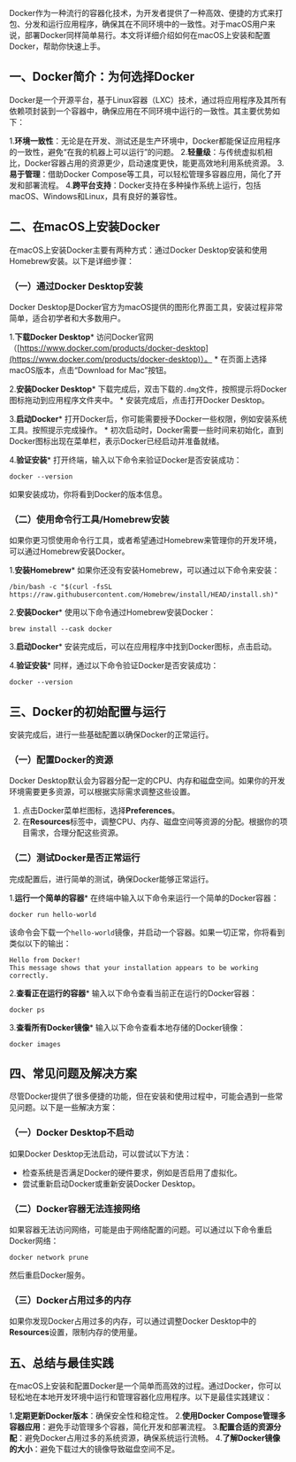 Docker作为一种流行的容器化技术，为开发者提供了一种高效、便捷的方式来打包、分发和运行应用程序，确保其在不同环境中的一致性。对于macOS用户来说，部署Docker同样简单易行。本文将详细介绍如何在macOS上安装和配置Docker，帮助你快速上手。

## 一、Docker简介：为何选择Docker

Docker是一个开源平台，基于Linux容器（LXC）技术，通过将应用程序及其所有依赖项封装到一个容器中，确保应用在不同环境中运行的一致性。其主要优势如下：

  1.**环境一致性**：无论是在开发、测试还是生产环境中，Docker都能保证应用程序的一致性，避免“在我的机器上可以运行”的问题。
  2.**轻量级**：与传统虚拟机相比，Docker容器占用的资源更少，启动速度更快，能更高效地利用系统资源。
  3.**易于管理**：借助Docker Compose等工具，可以轻松管理多容器应用，简化了开发和部署流程。
  4.**跨平台支持**：Docker支持在多种操作系统上运行，包括macOS、Windows和Linux，具有良好的兼容性。

## 二、在macOS上安装Docker

在macOS上安装Docker主要有两种方式：通过Docker Desktop安装和使用Homebrew安装。以下是详细步骤：

### （一）通过Docker Desktop安装

Docker Desktop是Docker官方为macOS提供的图形化界面工具，安装过程非常简单，适合初学者和大多数用户。

  1.**下载Docker Desktop*** 访问Docker官网（[https://www.docker.com/products/docker-desktop](https://www.docker.com/products/docker-desktop)）。
    * 在页面上选择macOS版本，点击“Download for Mac”按钮。

  2.**安装Docker Desktop*** 下载完成后，双击下载的`.dmg`文件，按照提示将Docker图标拖动到应用程序文件夹中。
    * 安装完成后，点击打开Docker Desktop。

  3.**启动Docker*** 打开Docker后，你可能需要授予Docker一些权限，例如安装系统工具。按照提示完成操作。
    * 初次启动时，Docker需要一些时间来初始化，直到Docker图标出现在菜单栏，表示Docker已经启动并准备就绪。

  4.**验证安装*** 打开终端，输入以下命令来验证Docker是否安装成功：

    
    
    docker --version

如果安装成功，你将看到Docker的版本信息。

### （二）使用命令行工具/Homebrew安装

如果你更习惯使用命令行工具，或者希望通过Homebrew来管理你的开发环境，可以通过Homebrew安装Docker。

  1.**安装Homebrew*** 如果你还没有安装Homebrew，可以通过以下命令来安装：

    
    
    /bin/bash -c "$(curl -fsSL https://raw.githubusercontent.com/Homebrew/install/HEAD/install.sh)"

  2.**安装Docker*** 使用以下命令通过Homebrew安装Docker：

    
    
    brew install --cask docker

  3.**启动Docker*** 安装完成后，可以在应用程序中找到Docker图标，点击启动。

  4.**验证安装*** 同样，通过以下命令验证Docker是否安装成功：

    
    
    docker --version

## 三、Docker的初始配置与运行

安装完成后，进行一些基础配置以确保Docker的正常运行。

### （一）配置Docker的资源

Docker Desktop默认会为容器分配一定的CPU、内存和磁盘空间。如果你的开发环境需要更多资源，可以根据实际需求调整这些设置。

  1. 点击Docker菜单栏图标，选择**Preferences**。
  2. 在**Resources**标签中，调整CPU、内存、磁盘空间等资源的分配。根据你的项目需求，合理分配这些资源。

### （二）测试Docker是否正常运行

完成配置后，进行简单的测试，确保Docker能够正常运行。

  1.**运行一个简单的容器*** 在终端中输入以下命令来运行一个简单的Docker容器：

    
    
    docker run hello-world

该命令会下载一个`hello-world`镜像，并启动一个容器。如果一切正常，你将看到类似以下的输出：
    
    
    Hello from Docker!
    This message shows that your installation appears to be working correctly.

  2.**查看正在运行的容器*** 输入以下命令查看当前正在运行的Docker容器：

    
    
    docker ps

  3.**查看所有Docker镜像*** 输入以下命令查看本地存储的Docker镜像：

    
    
    docker images

## 四、常见问题及解决方案

尽管Docker提供了很多便捷的功能，但在安装和使用过程中，可能会遇到一些常见问题。以下是一些解决方案：

### （一）Docker Desktop不启动

如果Docker Desktop无法启动，可以尝试以下方法：

  * 检查系统是否满足Docker的硬件要求，例如是否启用了虚拟化。
  * 尝试重新启动Docker或重新安装Docker Desktop。

### （二）Docker容器无法连接网络

如果容器无法访问网络，可能是由于网络配置的问题。可以通过以下命令重启Docker网络：
    
    
    docker network prune

然后重启Docker服务。

### （三）Docker占用过多的内存

如果你发现Docker占用过多的内存，可以通过调整Docker Desktop中的**Resources**设置，限制内存的使用量。

## 五、总结与最佳实践

在macOS上安装和配置Docker是一个简单而高效的过程。通过Docker，你可以轻松地在本地开发环境中运行和管理容器化应用程序。以下是最佳实践建议：

  1.**定期更新Docker版本**：确保安全性和稳定性。
  2.**使用Docker Compose管理多容器应用**：避免手动管理多个容器，简化开发和部署流程。
  3.**配置合适的资源分配**：避免Docker占用过多的系统资源，确保系统运行流畅。
  4.**了解Docker镜像的大小**：避免下载过大的镜像导致磁盘空间不足。
